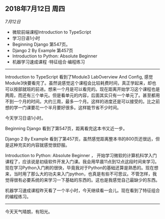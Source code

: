 2018年7月12日 周四
-----------------
*7月12日*  
- 微软前端课程Introduction to TypeScript
- 学习日语1小时
- Beginning Django 第547页。
- Django 2 By Example 第457页
- Introduction to Python: Absolute Beginner
- 机器学习速成课程 ·特征组合·编程练习

***  
Introduction to TypeScript 看到了Module3 LabOverview And Config, 感觉Module3快要看完了。虽然说感觉这个课程会比较耗费时间，真正学起来，却也可以按部就班的前进。想来一个月是可以看完的。现在距离开始学习这个课程也是两周，而还有三个单元。但是看单元的内容，后面其实只有一个单元了。甚至都用不到一个月的时间。大约三周，最多一个月。这样的进度还是可以接受的。比之前想的学一门课要花一个半月要好很多。这样能节省不少时间。  

今天学习日语1小时。  

Beginning Django 看到了第547页，距离看完这本书又近一步。  

Django 2 By Example 看到了第457页，虽然感觉距离整本书的800页还很远，但是这种充实的内容就感觉很舒服。  

Introduction to Python: Absolute Beginner ， 开始学习微软的计算机科学入门课程了，应该说是初级软件开发入门课。我会用早晨11点到12点这段时间来学习。现在学习Python入门刷的很快，毕竟我对于Python的基础还算是熟悉的。现在想来，当时用了那么大的功夫来入门python，也真是有些不可思议。不管怎样，我觉得很有必要系统的来学习一下基础的东西的。这也是我感觉自己最缺少的东西。  

机器学习速成课程昨天看了一个半小时，今天继续看一会儿。现在看到了特征组合的编程练习。  

-----
今天天气晴朗，有阳光。  

